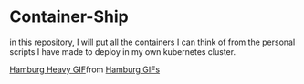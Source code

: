 # Container-Ship
in this repository, I will put all the containers I can think of from the personal scripts I have made to deploy in my own kubernetes cluster.

<div class="tenor-gif-embed" data-postid="23237808" data-share-method="host" data-aspect-ratio="0.86875" data-width="100%"><a href="https://tenor.com/view/hamburg-heavy-shipping-load-container-gif-23237808">Hamburg Heavy GIF</a>from <a href="https://tenor.com/search/hamburg-gifs">Hamburg GIFs</a></div> <script type="text/javascript" async src="https://tenor.com/embed.js"></script>
